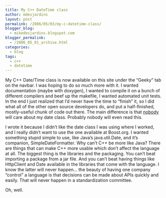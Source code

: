 ```yaml
---
title: My C++ DateTime class
author: mdesjardins
layout: post
permalink: /2006/05/03/my-c-datetime-class/
blogger_blog:
  - mikedesjardins.blogspot.com
blogger_permalink:
  - /2006_05_01_archive.html
categories:
  - blog
tags:
  - c++
  - datetime
---
```

My C++ Date/Time class is now available on this site under the “Geeky” tab on the navbar. I was hoping to do so much more with it. I wanted documentation (maybe with doxygen), I wanted to compile it on a bunch of different compilers and beef up the makefile, I wanted automated unit tests. In the end I just realized that I’d never have the time to “finish” it, so I did what all of the other open source developers do, and put a half-finished, mostly-useful chunk of code out there. The main difference is that <u>nobody </u>will care about my date class. Probably nobody will even read this.

I wrote it because I didn’t like the date class I was using where I worked, and I really didn’t want to use the one available at Boost.org. I wanted something stupid simple to use, like Java’s java.util.Date, and it’s companion, SimpleDateFormatter. Why can’t C++ be more like Java? There are things that can make C++ more usable which don’t affect the language at all. The biggest thing is the libraries and the packaging. You can’t beat importing a package from a jar file. And you can’t beat having things like HttpClient and Date available in the libraries that come with the language. I know the latter will never happen… the beauty of having one company “control” a language is that decisions can be made about APIs quickly and easily. That will never happen in a standardization committee. 

Oh, well.